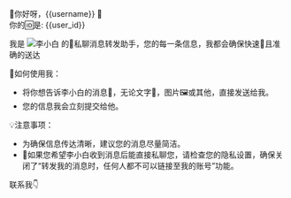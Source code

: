 🎉你好呀，{{username}} 🤗  
你的🆔是: {{user_id}}  

我是 ![李小白](https://img.siyouyun.eu.org/file/1740400580033_p0.png) 的🤖私聊消息转发助手，您的每一条信息，我都会确保快速🚀且准确的送达  

🌈如何使用我：  
- 将你想告诉李小白的消息💌，无论文字💬，图片🖼或其他，直接发送给我。  
- 您的信息我会立刻提交给他。  

💡注意事项：  
- ﻿为确保信息传达清晰，建议您的消息尽量简洁。  
- 🚫如果您希望李小白收到消息后能直接私聊您，请检查您的隐私设置，确保关闭了“转发我的消息时，任何人都不可以链接至我的账号”功能。  

联系我👇

